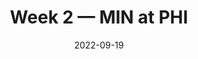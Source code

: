---
layout: game
title: Week 2 — MIN at PHI
season: 2022
game_id: 2022_02_MIN_PHI
week: 2
date: 2022-09-19
home_team: PHI
away_team: MIN
final_home: 
final_away: 
pbp_url: /assets/data/pbp/2022/2022_02_MIN_PHI.csv.gz
---